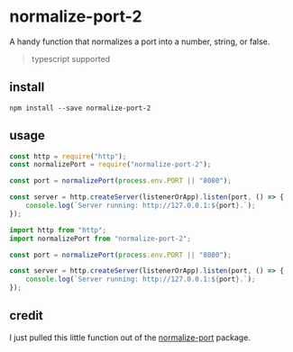 # normalize-port-2

A handy function that normalizes a port into a number, string, or false.
> typescript supported

## install

`npm install --save normalize-port-2`

## usage

```javascript
const http = require("http");
const normalizePort = require("normalize-port-2");

const port = normalizePort(process.env.PORT || "8080");

const server = http.createServer(listenerOrApp).listen(port, () => {
    console.log(`Server running: http://127.0.0.1:${port}.`);
});
```

```typescript
import http from "http";
import normalizePort from "normalize-port-2";

const port = normalizePort(process.env.PORT || "8080");

const server = http.createServer(listenerOrApp).listen(port, () => {
    console.log(`Server running: http://127.0.0.1:${port}.`);
});
```

## credit

I just pulled this little function out of the
[normalize-port](https://www.npmjs.com/package/normalize-port) package.
